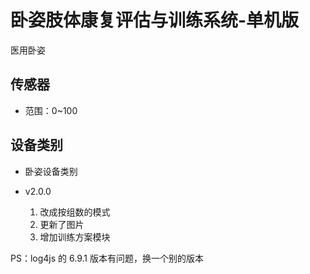 <!--
 * @Author      : Mr.bin
 * @Date        : 2022-10-08 10:52:08
 * @LastEditTime: 2023-05-17 16:16:28
 * @Description : energy-n14-e13-standalone-prone-position-spine
-->

# 卧姿肢体康复评估与训练系统-单机版

医用卧姿

## 传感器

- 范围：0~100

## 设备类别

- 卧姿设备类别

- v2.0.0
  1. 改成按组数的模式
  2. 更新了图片
  3. 增加训练方案模块

PS：log4js 的 6.9.1 版本有问题，换一个别的版本
